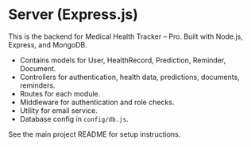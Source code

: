 # Server (Express.js)

This is the backend for Medical Health Tracker – Pro. Built with Node.js, Express, and MongoDB.

- Contains models for User, HealthRecord, Prediction, Reminder, Document.
- Controllers for authentication, health data, predictions, documents, reminders.
- Routes for each module.
- Middleware for authentication and role checks.
- Utility for email service.
- Database config in `config/db.js`.

See the main project README for setup instructions.
